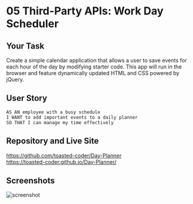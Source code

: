# 05 Third-Party APIs: Work Day Scheduler

## Your Task

Create a simple calendar application that allows a user to save events for each hour of the day by modifying starter code. This app will run in the browser and feature dynamically updated HTML and CSS powered by jQuery.

## User Story

```
AS AN employee with a busy schedule
I WANT to add important events to a daily planner
SO THAT I can manage my time effectively
```
## Repository and Live Site
https://github.com/toasted-coder/Day-Planner
<br>
https://toasted-coder.github.io/Day-Planner/
<br>


## Screenshots

![screenshot](https://user-images.githubusercontent.com/71535801/106316878-4884b980-6222-11eb-9b3b-ce9ec5984970.jpg)
